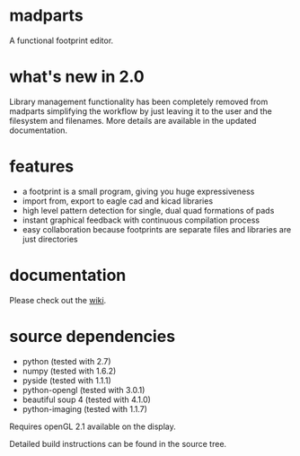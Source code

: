 madparts
========

A functional footprint editor.

what's new in 2.0
=================

Library management functionality has been completely removed from madparts simplifying the workflow by just leaving it to the user and the filesystem and filenames. More details are available in the updated documentation.

features
========

* a footprint is a small program, giving you huge expressiveness
* import from, export to eagle cad and kicad libraries
* high level pattern detection for single, dual quad formations of pads
* instant graphical feedback with continuous compilation process
* easy collaboration because footprints are separate files and libraries are just directories

documentation
=============

Please check out the [wiki](https://github.com/andete/madparts/wiki).

source dependencies
===================

* python (tested with 2.7)
* numpy (tested with 1.6.2)
* pyside (tested with 1.1.1)
* python-opengl (tested with 3.0.1)
* beautiful soup 4 (tested with 4.1.0)
* python-imaging (tested with 1.1.7)

Requires openGL 2.1 available on the display.

Detailed build instructions can be found in the source tree.
